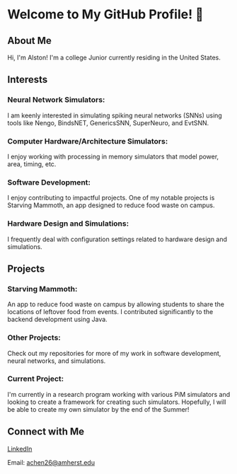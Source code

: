 
# Welcome to My GitHub Profile! 👋

## About Me
Hi, I'm Alston! I'm a college Junior currently residing in the United States.

## Interests
### Neural Network Simulators: 

I am keenly interested in simulating spiking neural networks (SNNs) using tools like Nengo, BindsNET, GenericsSNN, SuperNeuro, and EvtSNN.

### Computer Hardware/Architecture Simulators:

I enjoy working with processing in memory simulators that model power, area, timing, etc. 

### Software Development: 

I enjoy contributing to impactful projects. One of my notable projects is Starving Mammoth, an app designed to reduce food waste on campus.

### Hardware Design and Simulations: 

I frequently deal with configuration settings related to hardware design and simulations.

## Projects

### Starving Mammoth: 

An app to reduce food waste on campus by allowing students to share the locations of leftover food from events. I contributed significantly to the backend development using Java.

### Other Projects: 

Check out my repositories for more of my work in software development, neural networks, and simulations.

### Current Project:

I'm currently in a research program working with various PiM simulators and looking to create a framework for creating such simulators. Hopefully, I will be able to create my own simulator by the end of the Summer!

## Connect with Me
[LinkedIn](www.linkedin.com/in/alston-chen-993b61183)

Email: achen26@amherst.edu
